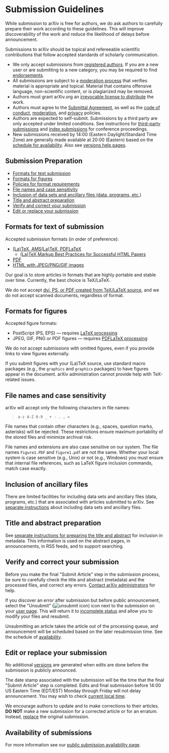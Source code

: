 # Submission Guidelines

<span id="guidelines"></span>

While submission to arXiv is free for authors, we do ask authors to carefully prepare their work according to these guidelines. This will improve discoverability of the work and reduce the likelihood of delays before announcement.

Submissions to arXiv should be topical and refereeable scientific contributions that follow accepted standards of scholarly communication.

-   We only accept submissions from [registered authors](../registerhelp.md). If you are a new user or are submitting to a new category, you may be required to find [endorsements](../endorsement.md).
-   All submissions are subject to a [moderation process](../moderation/index.md) that verifies material is appropriate and topical. Material that contains offensive language, non-scientific content, or is plagiarized may be removed.  
-   Authors must grant arXiv.org an [irrevocable license to distribute](../license/index.md) the work.
-   Authors must agree to the [Submittal Agreement](../policies/submission_agreement.md), as well as the [code of conduct](/help/policies/code_of_conduct.html), [moderation](/help/moderation/index.html), and [privacy](/help/policies/privacy_policy.html) policies.
-   Authors are expected to self-submit. Submissions by a third party are only accepted under limited conditions. See instructions for [third-party submissions](../third_party_submission.md) and [index submissions](../submit_index.md) for conference proceedings.
-   New submissions received by 14:00 (Eastern Daylight/Standard Time Zone) are generally made available at 20:00 (Eastern) based on the [schedule for availability](../availability.md). Also see [versions help pages](../versions.md).

## Submission Preparation

-   [Formats for text submission](#text)
-   [Formats for figures](#figures)
-   [Policies for format requirements](../policies/format_requirements.md)
-   [File names and case sensitivity](#files)
-   [Inclusion of data sets and ancillary files (data, programs,
    etc.)](#datasets)
-   [Title and abstract preparation](#prep)
-   [Verify and correct your submission](#correct)
-   [Edit or replace your submission](#replace)


<span id="text"></span>

## Formats for text of submission


Accepted submission formats
(in order of preference):

-   [(La)TeX, AMS(La)TeX, PDFLaTeX](../submit_tex.md)
    - [(La)TeX Markup Best Practices for Successful HTML Papers](../submit_latex_best_practices.md)
-   [PDF](../submit_pdf.md)
-   [HTML with JPEG/PNG/GIF images](../submit_index.md)

Our goal is to store articles in formats that are highly portable and
stable over time. Currently, the best choice is TeX/LaTeX.

We do not accept [dvi, PS, or PDF created
from TeX/LaTeX source](../faq/whytex.md), and we
do not accept scanned documents, regardless of format.


<span id="figures"></span>

## Formats for figures

Accepted figure formats:

-   PostScript (PS, EPS) &mdash; requires [LaTeX processing](../submit_tex.md#latex)
-   JPEG, GIF, PNG or PDF figures &mdash; requires [PDFLaTeX processing](../submit_tex.md#pdflatex)

We do not accept submissions with omitted figures, even if you provide links to view figures externally.

If you submit figures with your (La)TeX source, use standard macro
packages (e.g., the `graphics` and `graphicx` packages) to have
figures appear in the document. arXiv administration
cannot provide help with TeX-related issues.

<span id="files"></span>

## File names and case sensitivity

arXiv will accept only the following characters in file names:

> `a-z A-Z 0-9 _ + - . , = `

File names that contain other characters (e.g., spaces, question marks,
asterisks) will be rejected. These restrictions ensure maximum portability of the stored
files and minimize archival risk.

File names and extensions are also case sensitive on our system. The
file names `Figure1.PDF` and `figure1.pdf` are not the same. Whether
your local system is case sensitive (e.g., Unix) or not (e.g., Windows)
you must ensure that internal file references, such as LaTeX figure
inclusion commands, match case exactly.

<span id="datasets"></span>

## Inclusion of ancillary files

There are limited facilities for including data sets and ancillary files
(data, programs, etc.) that are associated with articles submitted to
arXiv. See [separate instructions](../ancillary_files.md) about including data sets
and ancillary files.

<span id="prep"></span>

## Title and abstract preparation

See [separate instructions for preparing the title and abstract](../prep.md) for inclusion in metadata. This information is used on the
abstract pages, in announcements, in RSS feeds, and to support
searching.

<span id="correct"></span>

## Verify and correct your submission

Before you make the final "Submit Article" step in the submission
process, be sure to carefully check the title and abstract (metadata)
and the processed files, and correct any errors. [Contact arXiv
administrators](../contact.md) for help.

If you discover an error after submission but before public announcement,
select the "Unsubmit" (![unsubmit icon](../../assets/unsubmit.png)) icon
next to the submission on your [user page](http://arxiv.org/user). This will
return it to [incomplete status](../submit_status.md#incomplete) and allow you to
modify your files and resubmit.

Unsubmitting an article takes the article out of the processing queue, and announcement will be scheduled based on the later resubmission time. See the schedule of [availability](../availability.md).

<span id="replace"></span>

## Edit or replace your submission

No additional [versions](../versions.md) are generated when edits are done before the submission is publicly announced.

The date stamp associated with the submission will
be the time that the final "Submit Article" step is completed. Edits and
final submission before 14:00 US Eastern Time (EDT/EST) Monday through
Friday will not delay announcement. You may wish to check [current local
time](http://arXiv.org/localtime).

We encourage authors to update and to make corrections to their
articles. **DO NOT** make a new submission for a corrected article or
for an erratum. Instead, [replace](../replace.md) the original submission.

<span id="availability"></span>

## Availability of submissions

For more information see our [public submission availability page](../availability.md).
